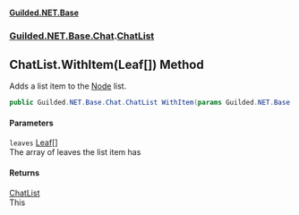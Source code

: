 
#### [Guilded.NET.Base](index 'index')
### [Guilded.NET.Base.Chat](index#Guilded_NET_Base_Chat 'Guilded.NET.Base.Chat').[ChatList](ChatList 'Guilded.NET.Base.Chat.ChatList')
## ChatList.WithItem(Leaf[]) Method
Adds a list item to the [Node](Node 'Guilded.NET.Base.Chat.Node') list.  
```csharp
public Guilded.NET.Base.Chat.ChatList WithItem(params Guilded.NET.Base.Chat.Leaf[] leaves);
```

#### Parameters
<a name='Guilded_NET_Base_Chat_ChatList_WithItem(Guilded_NET_Base_Chat_Leaf__)_leaves'></a>
`leaves` [Leaf](Leaf 'Guilded.NET.Base.Chat.Leaf')[[]](https://docs.microsoft.com/en-us/dotnet/api/System.Array 'System.Array')  
The array of leaves the list item has
  

#### Returns
[ChatList](ChatList 'Guilded.NET.Base.Chat.ChatList')  
This
